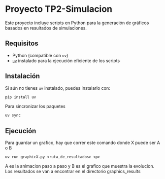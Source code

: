 # Proyecto TP2-Simulacion

Este proyecto incluye scripts en Python para la generación de gráficos basados en resultados de simulaciones.

## Requisitos

- Python (compatible con `uv`)
- [`uv`](https://github.com/astral-sh/uv) instalado para la ejecución eficiente de los scripts

## Instalación

Si aún no tienes `uv` instalado, puedes instalarlo con:

```sh
pip install uv
```
Para sincronizar los paquetes
```sh
uv sync
```

## Ejecución
Para guardar un grafico, hay que correr este comando donde X puede ser A o B
```
uv run graphicX.py <ruta_de_resultados> <p>
```
A es la animacion paso a paso y B es el grafico que muestra la evolucion.
Los resultados se van a encontrar en el directorio graphics_results
